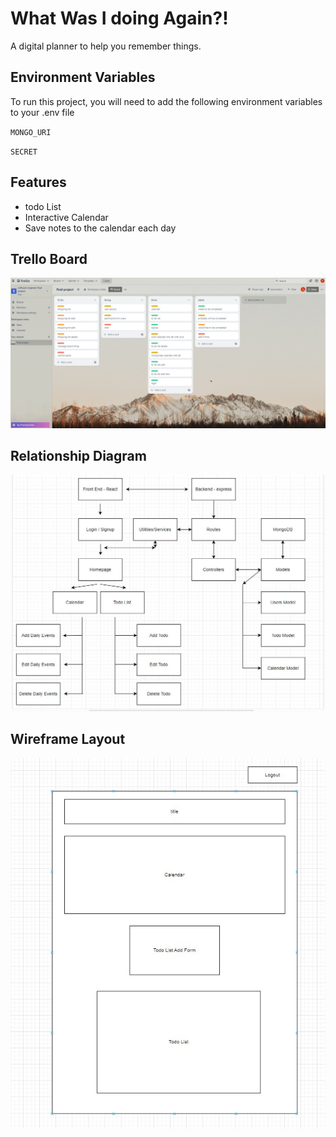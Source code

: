 
# What Was I doing Again?!


A digital planner to help you remember things.


## Environment Variables

To run this project, you will need to add the following environment variables to your .env file

`MONGO_URI`

`SECRET`


## Features

- todo List
- Interactive Calendar
- Save notes to the calendar each day

## Trello Board

![Alt text](./src/images/trello.jpg)

## Relationship Diagram

![Alt text](./src/images/RelationshipDiagram.jpg)

## Wireframe Layout

![Alt text](./src/images/wireframe.jpg)

